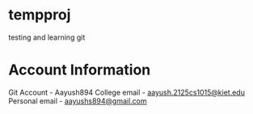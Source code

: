 # tempproj
testing and learning git

# Account Information 

Git Account - Aayush894
College email - aayush.2125cs1015@kiet.edu
Personal email - aayushs894@gmail.com
